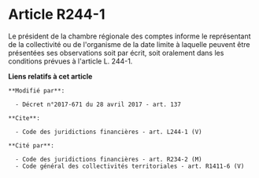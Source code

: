 # Article R244-1

Le président de la chambre régionale des comptes informe le représentant de la collectivité ou de l'organisme de la date
limite à laquelle peuvent être présentées ses observations soit par écrit, soit oralement dans les conditions prévues à
l'article L. 244-1.

**Liens relatifs à cet article**

	**Modifié par**:

	  - Décret n°2017-671 du 28 avril 2017 - art. 137

	**Cite**:

	  - Code des juridictions financières - art. L244-1 (V)

	**Cité par**:

	  - Code des juridictions financières - art. R234-2 (M)
	  - Code général des collectivités territoriales - art. R1411-6 (V)
